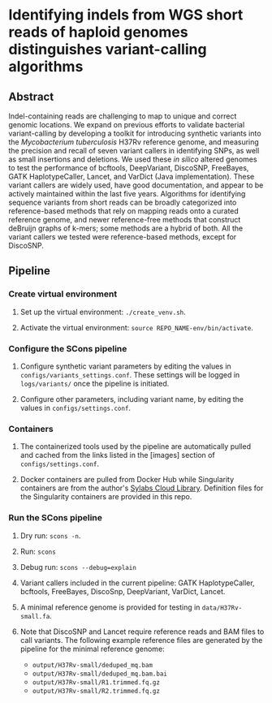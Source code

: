 # Identifying indels from WGS short reads of haploid genomes distinguishes variant-calling algorithms
## Abstract
Indel-containing reads are challenging to map to unique and correct genomic locations. We expand on previous efforts to validate bacterial variant-calling by developing a toolkit for introducing synthetic variants into the _Mycobacterium tuberculosis_ H37Rv reference genome, and measuring the precision and recall of seven variant callers in identifying SNPs, as well as small insertions and deletions. We used these _in silico_ altered genomes to test the performance of bcftools, DeepVariant, DiscoSNP, FreeBayes, GATK HaplotypeCaller, Lancet, and VarDict (Java implementation). These variant callers are widely used, have good documentation, and appear to be actively maintained within the last five years. Algorithms for identifying sequence variants from short reads can be broadly categorized into reference-based methods that rely on mapping reads onto a curated reference genome, and newer reference-free methods that construct deBruijn graphs of k-mers; some methods are a hybrid of both. All the variant callers we tested were reference-based methods, except for DiscoSNP.
## Pipeline
### Create virtual environment

1. Set up the virtual environment: `./create_venv.sh`.

2. Activate the virtual environment: `source REPO_NAME-env/bin/activate`.

### Configure the SCons pipeline

1. Configure synthetic variant parameters by editing the values in `configs/variants_settings.conf`. These settings will be logged in `logs/variants/` once the pipeline is initiated.

2. Configure other parameters, including variant name, by editing the values in `configs/settings.conf`. 

### Containers

1. The containerized tools used by the pipeline are automatically pulled and cached from the links listed in the [images] section of `configs/settings.conf`. 

2. Docker containers are pulled from Docker Hub while Singularity containers are from the author's [Sylabs Cloud Library](https://cloud.sylabs.io/library/seahym). Definition files for the Singularity containers are provided in this repo. 

### Run the SCons pipeline

1. Dry run: `scons -n`.

2. Run: `scons`

3. Debug run: `scons --debug=explain`

4. Variant callers included in the current pipeline: GATK HaplotypeCaller, bcftools, FreeBayes, DiscoSnp, DeepVariant, VarDict, Lancet.

5. A minimal reference genome is provided for testing in `data/H37Rv-small.fa`.

6. Note that DiscoSNP and Lancet require reference reads and BAM files to call variants. The following example reference files are generated by the pipeline for the minimal reference genome: 
	- `output/H37Rv-small/deduped_mq.bam`
	- `output/H37Rv-small/deduped_mq.bam.bai`
	- `output/H37Rv-small/R1.trimmed.fq.gz`
	- `output/H37Rv-small/R2.trimmed.fq.gz`

